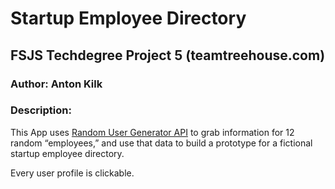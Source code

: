 # Startup Employee Directory

## FSJS Techdegree Project 5 (teamtreehouse.com)

### Author: Anton Kilk

### Description:

This App uses [Random User Generator API](https://randomuser.me/) to grab information for 12 random “employees,” and use that data to build a prototype for a fictional startup employee directory.

Every user profile is clickable.

